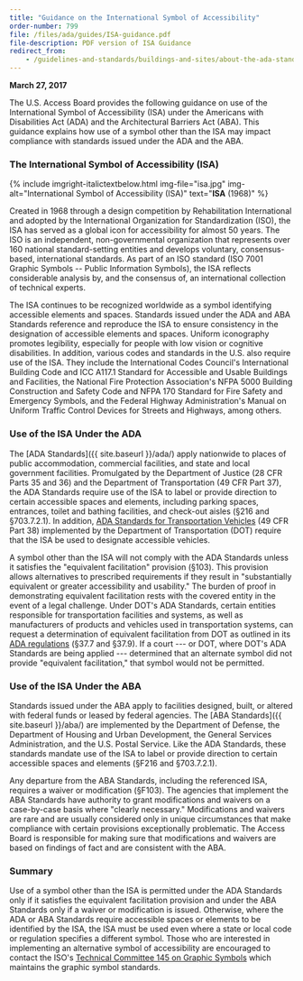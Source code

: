 ```yaml
---
title: "Guidance on the International Symbol of Accessibility"
order-number: 799
file: /files/ada/guides/ISA-guidance.pdf
file-description: PDF version of ISA Guidance
redirect_from: 
    - /guidelines-and-standards/buildings-and-sites/about-the-ada-standards/guide-to-the-ada-standards/guidance-on-the-isa/
---
```

**March 27, 2017**

The U.S. Access Board provides the following guidance on use of the
International Symbol of Accessibility (ISA) under the Americans with
Disabilities Act (ADA) and the Architectural Barriers Act (ABA). This
guidance explains how use of a symbol other than the ISA may impact
compliance with standards issued under the ADA and the ABA.

### The International Symbol of Accessibility (ISA)

{% include imgright-italictextbelow.html
    img-file="isa.jpg"
    img-alt="International Symbol of Accessibility (ISA)"
    text="<strong>ISA</strong> (1968)"
%}

Created in 1968 through a design competition by Rehabilitation
International and adopted by the International Organization for
Standardization (ISO), the ISA has served as a global icon for
accessibility for almost 50 years. The ISO is an independent,
non-governmental organization that represents over 160 national
standard-setting entities and develops voluntary, consensus-based,
international standards. As part of an ISO standard (ISO 7001 Graphic
Symbols -- Public Information Symbols), the ISA reflects considerable
analysis by, and the consensus of, an international collection of
technical experts.

The ISA continues to be recognized worldwide as a symbol identifying
accessible elements and spaces. Standards issued under the ADA and ABA
Standards reference and reproduce the ISA to ensure consistency in the
designation of accessible elements and spaces. Uniform iconography
promotes legibility, especially for people with low vision or cognitive
disabilities. In addition, various codes and standards in the U.S. also
require use of the ISA. They include the International Codes Council's
International Building Code and ICC A117.1 Standard for Accessible and
Usable Buildings and Facilities, the National Fire Protection
Association's NFPA 5000 Building Construction and Safety Code and NFPA
170 Standard for Fire Safety and Emergency Symbols, and the Federal
Highway Administration's Manual on Uniform Traffic Control Devices for
Streets and Highways, among others.

### Use of the ISA Under the ADA

The [ADA Standards]({{ site.baseurl }}/ada/) apply nationwide to places of
public accommodation, commercial facilities, and state and local
government facilities. Promulgated by the Department of Justice (28 CFR
Parts 35 and 36) and the Department of Transportation (49 CFR Part 37),
the ADA Standards require use of the ISA to label or provide direction
to certain accessible spaces and elements, including parking spaces,
entrances, toilet and bathing facilities, and check-out aisles (§216 and
§703.7.2.1). In addition, [ADA Standards for Transportation
Vehicles](http://www.ecfr.gov/cgi-bin/text-idx?c=ecfr&rgn=div5&view=text&node=49:1.0.1.1.28&idno=49)
(49 CFR Part 38) implemented by the Department of Transportation (DOT)
require that the ISA be used to designate accessible vehicles.

A symbol other than the ISA will not comply with the ADA Standards
unless it satisfies the "equivalent facilitation" provision (§103). This
provision allows alternatives to prescribed requirements if they result
in "substantially equivalent or greater accessibility and usability."
The burden of proof in demonstrating equivalent facilitation rests with
the covered entity in the event of a legal challenge. Under DOT's ADA
Standards, certain entities responsible for transportation facilities
and systems, as well as manufacturers of products and vehicles used in
transportation systems, can request a determination of equivalent
facilitation from DOT as outlined in its [ADA
regulations](http://www.ecfr.gov/cgi-bin/text-idx?c=ecfr&SID=d315855e2f2c9f940970f4c191349c12&rgn=div5&view=text&node=49:1.0.1.1.27&idno=49)
(§37.7 and §37.9). If a court --- or DOT, where DOT's ADA Standards are
being applied --- determined that an alternate symbol did not provide
"equivalent facilitation," that symbol would not be permitted.

### Use of the ISA Under the ABA

Standards issued under the ABA apply to facilities designed, built, or
altered with federal funds or leased by federal agencies. The [ABA
Standards]({{ site.baseurl }}/aba/) are
implemented by the Department of Defense, the Department of Housing and
Urban Development, the General Services Administration, and the U.S.
Postal Service. Like the ADA Standards, these standards mandate use of
the ISA to label or provide direction to certain accessible spaces and
elements (§F216 and §703.7.2.1).

Any departure from the ABA Standards, including the referenced ISA,
requires a waiver or modification (§F103). The agencies that implement
the ABA Standards have authority to grant modifications and waivers on a
case-by-case basis where "clearly necessary." Modifications and waivers
are rare and are usually considered only in unique circumstances that
make compliance with certain provisions exceptionally problematic. The
Access Board is responsible for making sure that modifications and
waivers are based on findings of fact and are consistent with the ABA.

### Summary

Use of a symbol other than the ISA is permitted under the ADA Standards
only if it satisfies the equivalent facilitation provision and under the
ABA Standards only if a waiver or modification is issued. Otherwise,
where the ADA or ABA Standards require accessible spaces or elements to
be identified by the ISA, the ISA must be used even where a state or
local code or regulation specifies a different symbol. Those who are
interested in implementing an alternative symbol of accessibility are
encouraged to contact the ISO's [Technical Committee 145 on Graphic
Symbols](http://www.iso.org/iso/iso_technical_committee%3Fcommid%3D52662)
which maintains the graphic symbol standards.
